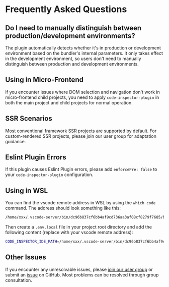 # Frequently Asked Questions

## Do I need to manually distinguish between production/development environments?

The plugin automatically detects whether it's in production or development environment based on the bundler's internal parameters. It only takes effect in the development environment, so users don't need to manually distinguish between production and development environments.

## Using in Micro-Frontend

If you encounter issues where DOM selection and navigation don't work in micro-frontend child projects, you need to apply `code-inspector-plugin` in both the main project and child projects for normal operation.

## SSR Scenarios

Most conventional framework SSR projects are supported by default. For custom-rendered SSR projects, please join our user group for adaptation guidance.

## Eslint Plugin Errors

If this plugin causes Eslint Plugin errors, please add `enforcePre: false` to your `code-inspector-plugin` configuration.

## Using in WSL

You can find the vscode remote address in WSL by using the `which code` command. The address should look something like this:

```bash
/home/xxx/.vscode-server/bin/dc96b837cf6bb4af9cd736aa3af08cf8279f7685/bin/remote-cli/code
```

Then create a `.env.local` file in your project root directory and add the following content (replace with your vscode remote address):

```bash
CODE_INSPECTOR_IDE_PATH=/home/xxx/.vscode-server/bin/dc96b837cf6bb4af9cd736aa3af08cf8279f7685/bin/remote-cli/code
```

## Other Issues

If you encounter any unresolvable issues, please [join our user group](/more/feedback) or submit an [issue](https://github.com/zh-lx/code-inspector/issues) on GitHub. Most problems can be resolved through group consultation.
